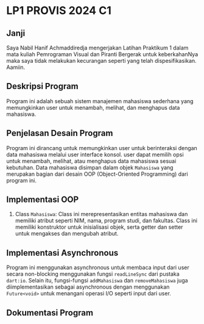 # LP1 PROVIS 2024 C1

## Janji
Saya Nabil Hanif Achmaddiredja mengerjakan Latihan Praktikum 1 dalam mata kuliah
Pemrograman Visual dan Piranti Bergerak untuk keberkahanNya maka saya tidak melakukan kecurangan
seperti yang telah dispesifikasikan. Aamiin.

## Deskripsi Program
Program ini adalah sebuah sistem manajemen mahasiswa sederhana yang memungkinkan user untuk menambah, melihat, dan menghapus data mahasiswa. 

## Penjelasan Desain Program
Program ini dirancang untuk memungkinkan user untuk berinteraksi dengan data mahasiswa melalui user interface konsol. user dapat memilih opsi untuk menambah, melihat, atau menghapus data mahasiswa sesuai kebutuhan. Data mahasiswa disimpan dalam objek `Mahasiswa` yang merupakan bagian dari desain OOP (Object-Oriented Programming) dari program ini.

## Implementasi OOP
1. Class `Mahasiswa`: Class ini merepresentasikan entitas mahasiswa dan memiliki atribut seperti NIM, nama, program studi, dan fakultas. Class ini memiliki konstruktor untuk inisialisasi objek, serta getter dan setter untuk mengakses dan mengubah atribut.

## Implementasi Asynchronous
Program ini menggunakan asynchronous untuk membaca input dari user secara non-blocking menggunakan fungsi `readLineSync` dari pustaka `dart:io`. Selain itu, fungsi-fungsi `addMahasiswa` dan `removeMahasiswa` juga diimplementasikan sebagai asynchronous dengan menggunakan `Future<void>` untuk menangani operasi I/O seperti input dari user.

## Dokumentasi Program 